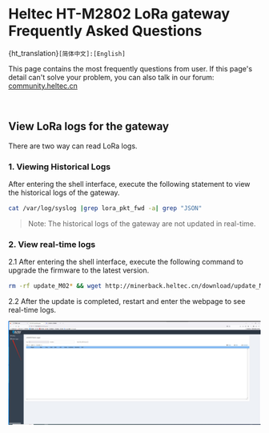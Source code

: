# Heltec HT-M2802 LoRa gateway Frequently Asked Questions
{ht_translation}`[简体中文]:[English]`

This page contains the most frequently questions from user. If this page's detail can't solve your problem, you can also talk in our forum: [community.heltec.cn](http://community.heltec.cn/)

&nbsp;

## View LoRa logs for the gateway

There are two way can read LoRa logs.	

### 1. Viewing Historical Logs

After entering the shell interface, execute the following statement to view the historical logs of the gateway.

```sh
cat /var/log/syslog |grep lora_pkt_fwd -a| grep "JSON"
```



> Note: The historical logs of the gateway are not updated in real-time.



### 2. View real-time logs

2.1 After entering the shell interface, execute the following command to upgrade the firmware to the latest version.

```sh
rm -rf update_M02* && wget http://minerback.heltec.cn/download/update_M02.sh && chmod +x update_M02.sh && ./update_M02.sh
```



2.2 After the update is completed, restart and enter the webpage to see real-time logs.

![](img/frequently_asked_questions/01.png)
